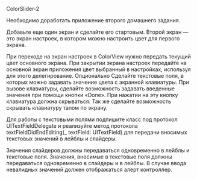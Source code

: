  ColorSlider-2
 
 Необходимо доработать приложение второго домашнего задания.

Добавьте еще один экран и сделайте его стартовым. Второй экран — это экран настроек, в котором можно настроить цвет для первого экрана.

При переходе на экран настроек в ColorView нужно передать текущий цвет основного экрана.
При закрытии экрана настроек передайте на основной экран приложения цвет выбранный в настройках, используя для этого делегирование.
Опционально
Сделайте текстовые поля, в которых можно задавать значение цвета с экранной клавиатуры. 
При вызове клавиатуры, сделайте возможность задавать введенные значения при помощи кнопки «Done». 
При нажатии на эту кнопку клавиатура должна скрываться. Так же сделайте возможность скрывать клавиатуру тапом по экрану.

Для работы с текстовыми полями подпишите класс под протокол UITextFieldDelegate и реализуйте метод протокола textFieldDidEndEditing(_ textField: UITextField) для передачи вносимых текстовых значений в лейблы и слайдеры.

Значения слайдеров должны передаваться одновременно в лейблы и текстовые поля. 
Значения, вносимые в текстовые поля должны передаваться одновременно в слайдеры и в лейблы. 
В случае ввода невалидных значений должен отображаться алерт контроллер.
